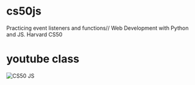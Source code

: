 # cs50js
Practicing event listeners and functions// Web Development with Python and JS. Harvard CS50
# youtube class
![CS50 JS](https://www.youtube.com/watch?v=x5trGVMKTdY)



